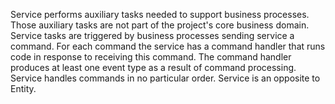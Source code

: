 Service performs auxiliary tasks needed to support business processes. Those auxiliary tasks are not part of the project's core business domain. Service tasks are triggered by business processes sending service a command. For each command the service has a command handler that runs code in response to receiving this command. The command handler produces at least one event type as a result of command processing. Service handles commands in no particular order. Service is an opposite to Entity.
